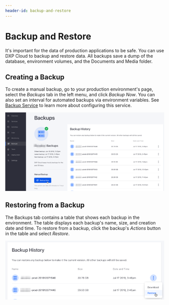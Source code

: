 ```yaml
---
header-id: backup-and-restore
---
```


# Backup and Restore

It's important for the data of production applications to be safe. You can use 
DXP Cloud to backup and restore data. All backups save a dump of the database, 
environment volumes, and the Documents and Media folder. 

## Creating a Backup

To create a manual backup, go to your production environment's page, select the 
*Backups* tab in the left menu, and click *Backup Now*. You can also set an 
interval for automated backups via environment variables. See 
[Backup Service](https://help.liferay.com/hc/en-us/articles/360027968772) 
to learn more about configuring this service. 

![Figure 1: You can create backups in DXP Cloud.](../../images/backups.png)

## Restoring from a Backup 

The Backups tab contains a table that shows each backup in the environment. The 
table displays each backup's name, size, and creation date and time. To restore 
from a backup, click the backup's *Actions* button in the table and select 
*Restore*. 

![Figure 2: You can restore from a backup in DXP Cloud.](../../images/backup-restore.png)
